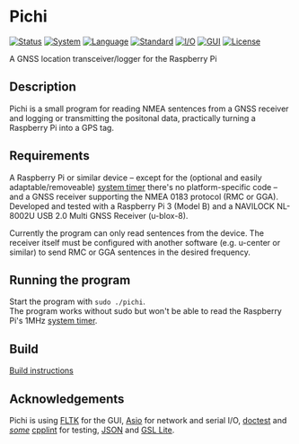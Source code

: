 # Pichi
[![Status](https://img.shields.io/badge/Status-WIP-yellow.svg)](http://www.merriam-webster.com/dictionary/work%20in%20progress)
[![System](https://img.shields.io/badge/System-Raspberry%20Pi-bc1142.svg)](https://www.raspberrypi.org/)
[![Language](https://img.shields.io/badge/Language-C%2B%2B-blue.svg)](https://isocpp.org/)
[![Standard](https://img.shields.io/badge/C%2B%2B-14-blue.svg)](https://en.wikipedia.org/wiki/C%2B%2B#Standardization)
[![I/O](https://img.shields.io/badge/I%2FO-Asio-blue.svg)](http://think-async.com/)
[![GUI](https://img.shields.io/badge/GUI-FLTK-blue.svg)](http://www.fltk.org/)
[![License](https://img.shields.io/badge/License-MIT-lightgrey.svg)](https://opensource.org/licenses/MIT)

A GNSS location transceiver/logger for the Raspberry Pi

Description
---
Pichi is a small program for reading NMEA sentences from a GNSS receiver and logging or transmitting the positonal data, practically turning a Raspberry Pi into a GPS tag.

Requirements
---
A Raspberry Pi or similar device – except for the (optional and easily adaptable/removeable) [system timer](src/timer.h) there's no platform-specific code – and a GNSS receiver supporting the NMEA 0183 protocol (RMC or GGA). Developed and tested with a Raspberry Pi 3 (Model B) and a NAVILOCK NL-8002U USB 2.0 Multi GNSS Receiver (u-blox-8).

Currently the program can only read sentences from the device. The receiver itself must be configured with another software (e.g. u-center or similar) to send RMC or GGA sentences in the desired frequency.

Running the program
---
Start the program with `sudo ./pichi`.<br>
The program works without sudo but won't be able to read the Raspberry Pi's 1MHz [system timer](src/timer.cpp#L14).

Build
---
[Build instructions](/README_BUILD.md)

Acknowledgements
---
Pichi is using [FLTK](http://www.fltk.org) for the GUI, [Asio](http://think-async.com/) for network and serial I/O, [doctest](https://github.com/onqtam/doctest) and [*some*](http://kthx.de/~xeth/pub/non-const.png) [cpplint](https://github.com/google/styleguide/tree/gh-pages/cpplint) for testing, [JSON](https://github.com/nlohmann/json) and [GSL Lite](https://github.com/martinmoene/gsl-lite).
